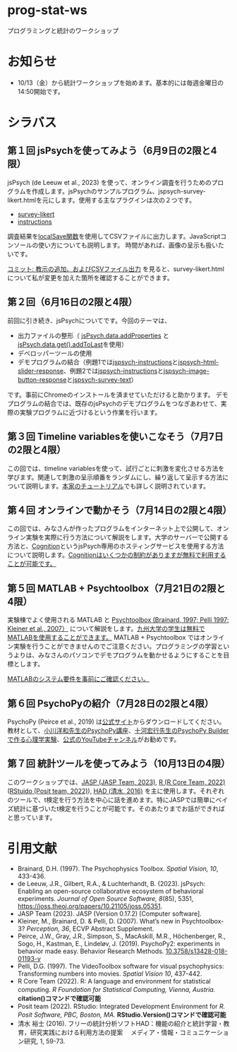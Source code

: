# prog-stat-ws
プログラミングと統計のワークショップ

# お知らせ
- 10/13（金）から統計ワークショップを始めます。基本的には毎週金曜日の14:50開始です。

# シラバス

## 第１回 jsPsychを使ってみよう（6月9日の2限と4限）
jsPsych (de Leeuw et al., 2023) を使って、オンライン調査を行うためのプログラムを作成します。jsPsychのサンプルプログラム、jspsych-survey-likert.htmlを元にします。使用する主なプラグインは次の２つです。
- [survey-likert](https://www.jspsych.org/7.3/plugins/survey-likert/)
- [instructions](https://www.jspsych.org/7.3/plugins/instructions/)

調査結果を[localSave関数](https://www.jspsych.org/7.3/reference/jspsych-data/#localsave)を使用してCSVファイルに出力します。JavaScriptコンソールの使い方についても説明します。
時間があれば、画像の呈示も扱いたいです。

[コミット: 教示の追加、およびCSVファイル出力](https://github.com/kurokida/prog-stat-ws/commit/9f1db281e8ecad6e6851be7643921b42833ed24a) を見ると、survey-likert.htmlについて私が変更を加えた箇所を確認することができます。

## 第２回（6月16日の2限と4限）
前回に引き続き、jsPsychについてです。今回のテーマは、
- 出力ファイルの整形（ [jsPsych.data.addProperties](https://www.jspsych.org/7.3/reference/jspsych-data/#jspsychdataaddproperties) と [jsPsych.data.get().addToLast](https://www.jspsych.org/7.3/reference/jspsych-data/#addtolast)を使用）
- デベロッパーツールの使用
- デモプログラムの結合（例題1では[jspsych-instructions](https://github.com/jspsych/jsPsych/blob/main/examples/jspsych-instructions.html)と[jspsych-html-slider-response](https://github.com/jspsych/jsPsych/blob/main/examples/jspsych-html-slider-response.html)、例題2では[jspsych-instructions](https://github.com/jspsych/jsPsych/blob/main/examples/jspsych-instructions.html)と[jspsych-image-button-response](https://github.com/jspsych/jsPsych/blob/main/examples/jspsych-image-button-response.html)と[jspsych-survey-text](https://github.com/jspsych/jsPsych/blob/main/examples/jspsych-survey-text.html)）

です。事前にChromeのインストールを済ませていただけると助かります。
デモプログラムの結合では、既存のjsPsychのデモプログラムをつなぎあわせて、実際の実験プログラムに近づけるという作業を行います。

## 第３回 Timeline variablesを使いこなそう（7月7日の2限と4限）
この回では、timeline variablesを使って、試行ごとに刺激を変化させる方法を学びます。関連して刺激の呈示順番をランダムにし、繰り返して呈示する方法について説明します。[本家のチュートリアル](https://www.jspsych.org/7.3/tutorials/rt-task/)でも詳しく説明されています。

## 第４回 オンラインで動かそう（7月14日の2限と4限）
この回では、みなさんが作ったプログラムをインターネット上で公開して、オンライン実験を実際に行う方法について解説をします。大学のサーバーで公開する方法と、[Cognition](https://www.cognition.run/)というjsPsych専用のホスティングサービスを使用する方法について説明します。[Cognitionはいくつかの制約がありますが無料で利用することが可能です。](https://www.cognition.run/#pricing)

## 第５回 MATLAB + Psychtoolbox（7月21日の2限と4限）
実験棟でよく使用される MATLAB と [Psychtoolbox (Brainard, 1997; Pelli 1997; Kleiner et al., 2007）](http://psychtoolbox.org/) について解説をします。[九州大学の学生は無料でMATLABを使用することができます。](https://soft.iii.kyushu-u.ac.jp/MATLAB/index.html) MATLAB + Psychtoolbox ではオンライン実験を行うことができませんのでご注意ください。プログラミングの学習というよりは、みなさんのパソコンでデモプログラムを動かせるようにすることを目標とします。

[MATLABのシステム要件を事前にご確認ください。](https://jp.mathworks.com/support/requirements/matlab-system-requirements.html)

## 第６回 PsychoPyの紹介（7月28日の2限と4限）
PsychoPy (Peirce et al., 2019) は[公式サイト](https://www.psychopy.org/index.html)からダウンロードしてください。教材として、[小川洋和先生のPsychoPy講座](https://ogwlab.org/?page_id=460)、[十河宏行先生のPsychoPy Builderで作る心理学実験](http://www.s12600.net/psy/python/ppb/html/index.html)、[公式のYouTubeチャンネル](https://www.youtube.com/channel/UCQo2aB6cXJasHyXJp0afaWg)がお勧めです。

## 第７回 統計ツールを使ってみよう（10月13日の4限）
このワークショップでは、[JASP (JASP Team, 2023)](https://jasp-stats.org/), [R (R Core Team, 2022)](https://cran.rstudio.com/) ([RStuido (Posit team, 2022)](https://posit.co/download/rstudio-desktop/)), [HAD (清水, 2016)](https://norimune.net/had) を主に使用します。それぞれのツールで、t検定を行う方法を中心に話を進めます。特にJASPでは簡単にベイズ統計に基づいたt検定を行うことが可能です。そのあたりまでお話ができればと思っています。

# 引用文献
- Brainard, D.H. (1997). The Psychophysics Toolbox. *Spatial Vision, 10*, 433-436. 
- de Leeuw, J.R., Gilbert, R.A., & Luchterhandt, B. (2023). jsPsych: Enabling an open-source collaborative ecosystem of behavioral experiments. *Journal of Open Source Software, 8*(85), 5351, https://joss.theoj.org/papers/10.21105/joss.05351.
- JASP Team (2023). JASP (Version 0.17.2) [Computer software].
- Kleiner, M., Brainard, D. & Pelli, D. (2007). What’s new in Psychtoolbox-3? *Perception, 36*, ECVP Abstract Supplement.
- Peirce, J.W., Gray, J.R., Simpson, S., MacAskill, M.R., Höchenberger, R., Sogo, H., Kastman, E., Lindeløv, J. (2019). PsychoPy2: experiments in behavior made easy. Behavior Research Methods. [10.3758/s13428-018-01193-y](https://link.springer.com/article/10.3758/s13428-018-01193-y)
- Pelli, D.G. (1997). The VideoToolbox software for visual psychophysics: Transforming numbers into movies. *Spatial Vision 10*, 437-442.
- R Core Team (2022). R: A language and environment for statistical computing. *R Foundation for Statistical Computing, Vienna, Austria.*　**citation()コマンドで確認可能**
- Posit team (2022). RStudio: Integrated Development Environment for *R. Posit Software, PBC, Boston, MA.* **RStudio.Version()コマンドで確認可能**
- 清水 裕士 (2016). フリーの統計分析ソフトHAD：機能の紹介と統計学習・教育，研究実践における利用方法の提案　 メディア・情報・コミュニケーション研究, 1, 59-73.
